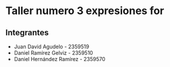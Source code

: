 
# Taller numero 3 expresiones for

## Integrantes

- Juan David Agudelo - 2359519
- Daniel Ramírez Gelviz - 2359510
- Daniel Hernández Ramírez - 2359570
